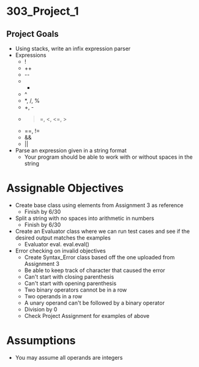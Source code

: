 # 303_Project_1

## Project Goals
* Using stacks, write an infix expression parser
* Expressions
  * !
  * ++
  * --
  * -
  * ^
  * *, /, %
  * +, -
  * >=, <, <=, >
  * ==, !=
  * &&
  * ||
* Parse an expression given in a string format
  * Your program should be able to work with or without spaces in the string
  

# Assignable Objectives
* Create base class using elements from Assignment 3 as reference
  * Finish by 6/30
* Split a string with no spaces into arithmetic in numbers
  * Finish by 6/30
* Create an Evaluator class where we can run test cases and see if the desired output matches the examples
  * Evaluator eval. eval.eval()
* Error checking on invalid objectives
  * Create Syntax_Error class based off the one uploaded from Assignment 3
  * Be able to keep track of character that caused the error
  * Can't start with closing parenthesis
  * Can't start with opening parenthesis
  * Two binary operators cannot be in a row
  * Two operands in a row
  * A unary operand can't be followed by a binary operator
  * Division by 0
  * Check Project Assignment for examples of above
  
# Assumptions
* You may assume all operands are integers
